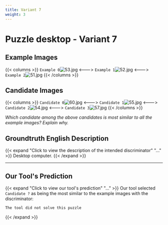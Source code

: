 ```yaml
---
title: Variant 7
weight: 3
---
```


# Puzzle desktop - Variant 7

## Example Images
{{< columns >}}
`Example 0`![53.jpg](/natscene_data/images/53.jpg)
<--->
`Example 1`![52.jpg](/natscene_data/images/52.jpg)
<--->
`Example 2`![51.jpg](/natscene_data/images/51.jpg)
{{< /columns >}}

## Candidate Images
{{< columns >}}
`Candidate 0`![60.jpg](/natscene_data/images/60.jpg)
<--->
`Candidate 1`![55.jpg](/natscene_data/images/55.jpg)
<--->
`Candidate 2`![54.jpg](/natscene_data/images/54.jpg)
<--->
`Candidate 3`![57.jpg](/natscene_data/images/57.jpg)
{{< /columns >}}

*Which candidate among the above candidates is most similar to all the example images? Explain why.*

## Groundtruth English Description

{{< expand "Click to view the description of the intended discriminator" "..." >}}
Desktop computer.
{{< /expand >}}

---



## Our Tool's Prediction

{{< expand "Click to view our tool's prediction" "..." >}}
Our tool selected `Candidate ?` as being the most similar to the example images with the discriminator:
```plaintext
The tool did not solve this puzzle
```
{{< /expand >}}
